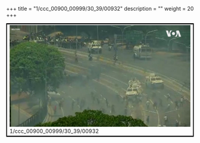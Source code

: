 +++
title = "1/ccc_00900_00999/30_39/00932"
description = ""
weight = 20
+++

<table style="border:2px solid black;max-width:800px;max-height:800px;" 
><tr><td>
<img class="center-fit-jpg"
src="/jpg_/aaa_20190430_NxaOmWaI8sI_00931.jpg">
1/ccc_00900_00999/30_39/00932
</img></td></tr></table>
